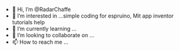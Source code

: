 - 👋 Hi, I’m @RadarChaffe
- 👀 I’m interested in ...simple coding for espruino, Mit app inventor tutorials help
- 🌱 I’m currently learning ...
- 💞️ I’m looking to collaborate on ...
- 📫 How to reach me ...

<!---
RadarChaffe/RadarChaffe is a ✨ special ✨ repository because its `README.md` (this file) appears on your GitHub profile.
You can click the Preview link to take a look at your changes.
--->
